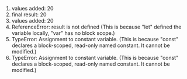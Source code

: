 1. values added:  20
2. final result:  20
3. values added:  20
4. ReferenceError: result is not defined (This is because "let" defined the variable locally, "var" has no block scope.)
5. TypeError: Assignment to constant variable. (This is because "const" declares a block-scoped, read-only named constant. It cannot be modified.)
6. TypeError: Assignment to constant variable. (This is because "const" declares a block-scoped, read-only named constant. It cannot be modified.)
